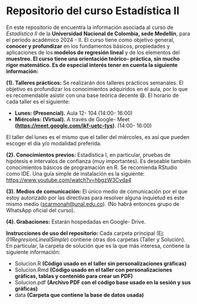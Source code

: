 # Repositorio del curso Estadística II

En este repositorio de encuentra la información asociada al curso de *Estadística II* de la **Universidad Nacional de Colombia, sede Medellín**, para el periodo académico 2024 - II. El curso tiene como objetivo general, **conocer y profundizar** en los fundamentos básicos, propiedades y aplicaciones de los **modelos de regresión lineal** y de los elementos del **muestreo. El curso tiene una orientación teórico- práctica, sin mucho rigor matemático. Es de especial interés tener en cuenta la siguiente información:**

**(1). Talleres prácticos:** Se realizarán dos talleres prácticos semanales. El objetivo es profundizar los conocimientos adquiridos en el aula, por lo que es recomendable asistir con una base teórica decente 😄. El horario de cada taller es el siguiente:

- **Lunes: (Presencial).** Aula 12- 104 (14:00- 16:00)
- **Miércoles: (Virtual).** A través de Google- Meet **(https://meet.google.com/ikf-uetc-tys)**. (14:00- 16:00)

El taller del lunes es el mismo que el taller del miércoles, es así que pueden escoger el día y/o modalidad preferida. 

**(2). Conocimientos previos:** Estadística I, en particular, pruebas de hipótesis e intervalos de confianza (muy importantes). Es deseable también conocimientos básicos de programación en R. Se recomienda RStudio como IDE. Una guía simple de instalación es la siguiente: https://www.youtube.com/watch?v=hbgzW3Cvda4

**(3). Medios de comunicación:** El único medio de comunicación por el que estoy autorizado por las directivas para resolver alguna inquietud es este mismo medio (scarmonah@unal.edu.co). (No habrá entonces grupo de WhatsApp oficial del curso). 

**(4). Grabaciones:** Estarán hospedadas en Google- Drive. 

**Instrucciones de uso del repositorio:** Cada carpeta principal (Ej: *01RegresionLinealSimple*) contiene otras dos carpetas (Taller y Solución). En particular, la carpeta de solución que es la que más interesa, contiene la siguiente información:
- Solucion.R **(Código usado en el taller sin personalizaciones gráficas)**
- Solucion.Rmd **(Código usado en el taller con personalizaciones gráficas, tablas y contenido para crear un PDF)**
- Solucion.pdf **(Archivo PDF con el código base usado en la sesión y sus gráficas)**
- data **(Carpeta que contiene la base de datos usada)**
